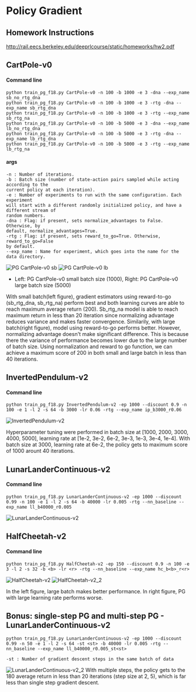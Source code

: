 # Policy Gradient
## Homework Instructions
http://rail.eecs.berkeley.edu/deeprlcourse/static/homeworks/hw2.pdf

## CartPole-v0
#### Command line
```
python train_pg_f18.py CartPole-v0 -n 100 -b 1000 -e 3 -dna --exp_name sb_no_rtg_dna
python train_pg_f18.py CartPole-v0 -n 100 -b 1000 -e 3 -rtg -dna --exp_name sb_rtg_dna
python train_pg_f18.py CartPole-v0 -n 100 -b 1000 -e 3 -rtg --exp_name sb_rtg_na
python train_pg_f18.py CartPole-v0 -n 100 -b 5000 -e 3 -dna --exp_name lb_no_rtg_dna
python train_pg_f18.py CartPole-v0 -n 100 -b 5000 -e 3 -rtg -dna --exp_name lb_rtg_dna
python train_pg_f18.py CartPole-v0 -n 100 -b 5000 -e 3 -rtg --exp_name lb_rtg_na
```
#### args
```
-n : Number of iterations.
-b : Batch size (number of state-action pairs sampled while acting according to the
current policy at each iteration).
-e : Number of experiments to run with the same configuration. Each experiment
will start with a different randomly initialized policy, and have a different stream of
random numbers.
-dna : Flag: if present, sets normalize_advantages to False. Otherwise, by
default, normalize_advantages=True.
-rtg : Flag: if present, sets reward_to_go=True. Otherwise, reward_to_go=False
by default.
--exp_name : Name for experiment, which goes into the name for the data directory.
```
![PG CartPole-v0 sb](figure/average_return2.png)
![PG CartPole-v0 lb](figure/lb_avg_return2.png)


- Left: PG CartPole-v0 small batch size (1000), Right: PG CartPole-v0 large batch size (5000)

With small batch(left figure), gradient estimators using reward-to-go (sb_rtg_dna, sb_rtg_na) perform best and both learning curves are able to reach maximum average return (200). Sb_rtg_na model is able to reach maximum return in less than 20 iteration since normalizing advantage reduces variance and makes faster convergence. Similarily, with large batch(right figure), model using reward-to-go performs better. However, normalizing advantage doesn't make significant difference. This is because there the variance of performance becomes lower due to the large number of batch size. Using normalization and reward to go function, we can achieve a maximum score of 200 in both small and large batch in less than 40 iterations.


## InvertedPendulum-v2
#### Command line
```
python train_pg_f18.py InvertedPendulum-v2 -ep 1000 --discount 0.9 -n 100 -e 1 -l 2 -s 64 -b 3000 -lr 0.06 -rtg --exp_name ip_b3000_r0.06 

```
![InvertedPendulum-v2](figure/ip_maximum.png)

Hyperparameter tuning were performed in batch size at [1000, 2000, 3000, 4000, 5000], learning rate at [1e-2, 3e-2, 6e-2, 3e-3, 1e-3, 3e-4, 1e-4].
With batch size at 3000, learning rate at 6e-2, the policy gets to maximum score of 1000 arount 40 iterations.


## LunarLanderContinuous-v2
#### Command line
```
python train_pg_f18.py LunarLanderContinuous-v2 -ep 1000 --discount 0.99 -n 100 -e 1 -l 2 -s 64 -b 40000 -lr 0.005 -rtg --nn_baseline --exp_name ll_b40000_r0.005
```
![LunarLanderContinuous-v2](figure/lunar_avg.png)


## HalfCheetah-v2
#### Command line
```
python train_pg_f18.py HalfCheetah-v2 -ep 150 --discount 0.9 -n 100 -e 3 -l 2 -s 32 -b <b> -lr <r> -rtg --nn_baseline --exp_name hc_b<b>_r<r>
```
![HalfCheetah-v2](figure/hc_12.png)
![HalfCheetah-v2_2](figure/hc_22.png)

In the left figure, large batch makes better performance. In right figure, PG with large learning rate performs worse.

## Bonus: single-step PG and multi-step PG - LunarLanderContinuous-v2
```
python train_pg_f18.py LunarLanderContinuous-v2 -ep 1000 --discount 0.99 -n 50 -e 1 -l 2 -s 64 -st <st> -b 40000 -lr 0.005 -rtg --nn_baseline --exp_name ll_b40000_r0.005_st<st>

-st : Number of gradient descent steps in the same batch of data
```
![LunarLanderContinuous-v2_2](figure/multi_step.png)
With multiple steps, the policy gets to the 180 average return in less than 20 iterations (step size at 2, 5), which is far less than single step gradient descent.



